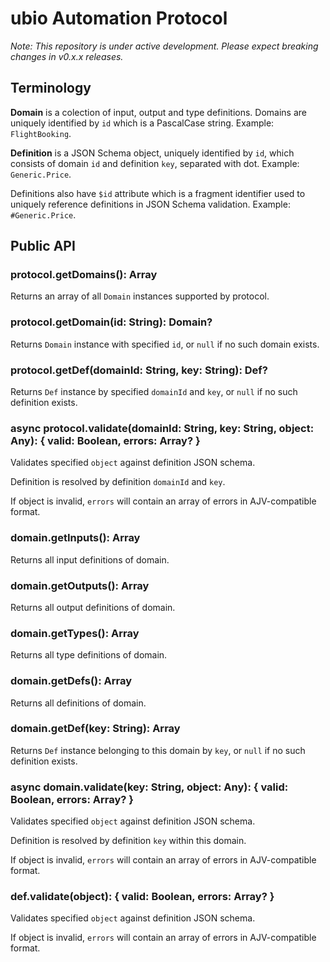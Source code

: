# ubio Automation Protocol

_Note: This repository is under active development. Please expect breaking changes in v0.x.x releases._

## Terminology

**Domain** is a colection of input, output and type definitions. Domains are uniquely identified by `id` which is a PascalCase string. Example: `FlightBooking`.

**Definition** is a JSON Schema object, uniquely identified by `id`, which consists of domain `id` and definition `key`, separated with dot. Example: `Generic.Price`.

Definitions also have `$id` attribute which is a fragment identifier used to uniquely reference definitions in JSON Schema validation. Example: `#Generic.Price`.

## Public API

### protocol.getDomains(): Array<Domain>

Returns an array of all `Domain` instances supported by protocol.

### protocol.getDomain(id: String): Domain?

Returns `Domain` instance with specified `id`, or `null` if no such domain exists.

### protocol.getDef(domainId: String, key: String): Def?

Returns `Def` instance by specified `domainId` and `key`, or `null` if no such definition exists.

### async protocol.validate(domainId: String, key: String, object: Any): { valid: Boolean, errors: Array? }

Validates specified `object` against definition JSON schema.

Definition is resolved by definition `domainId` and `key`.

If object is invalid, `errors` will contain an array of errors in AJV-compatible format.

### domain.getInputs(): Array<Def>

Returns all input definitions of domain.

### domain.getOutputs(): Array<Def>

Returns all output definitions of domain.

### domain.getTypes(): Array<Def>

Returns all type definitions of domain.

### domain.getDefs(): Array<Def>

Returns all definitions of domain.

### domain.getDef(key: String): Array<Def>

Returns `Def` instance belonging to this domain by `key`, or `null` if no such definition exists.

### async domain.validate(key: String, object: Any): { valid: Boolean, errors: Array? }

Validates specified `object` against definition JSON schema.

Definition is resolved by definition `key` within this domain.

If object is invalid, `errors` will contain an array of errors in AJV-compatible format.

### def.validate(object): { valid: Boolean, errors: Array? }

Validates specified `object` against definition JSON schema.

If object is invalid, `errors` will contain an array of errors in AJV-compatible format.
